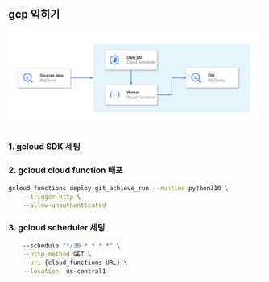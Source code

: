 ## gcp 익히기

![img](https://github.com/dean-kg/data-engineering-study/blob/master/images/git_achieve_etl.png?raw=true)

### 1. gcloud SDK 세팅

### 2. gcloud cloud function 배포

```bash
gcloud functions deploy git_achieve_run --runtime python310 \
    --trigger-http \
    --allow-unauthenticated
```

### 3. gcloud scheduler 세팅

```bash
    --schedule "*/30 * * * *" \
    --http-method GET \
    --uri {cloud_functions URL} \
    --location  us-central1
```
